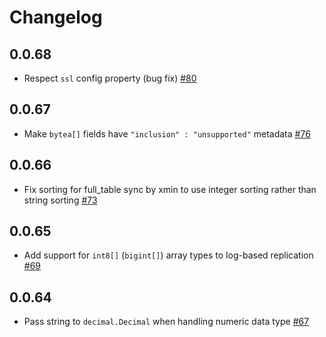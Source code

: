# Changelog

## 0.0.68
  * Respect `ssl` config property (bug fix) [#80](https://github.com/singer-io/tap-postgres/pull/80)

## 0.0.67
  * Make `bytea[]` fields have `"inclusion" : "unsupported"` metadata [#76](https://github.com/singer-io/tap-postgres/pull/76)

## 0.0.66
  * Fix sorting for full_table sync by xmin to use integer sorting rather than string sorting [#73](https://github.com/singer-io/tap-postgres/pull/73)

## 0.0.65
  * Add support for `int8[]` (`bigint[]`) array types to log-based replication [#69](https://github.com/singer-io/tap-postgres/pull/69)

## 0.0.64
  * Pass string to `decimal.Decimal` when handling numeric data type [#67](https://github.com/singer-io/tap-postgres/pull/67)
